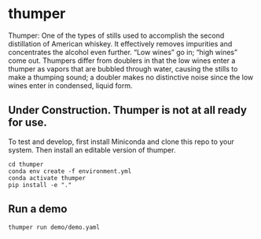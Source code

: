 # thumper

Thumper: One of the types of stills used to accomplish the second distillation of American whiskey. It effectively removes impurities and concentrates the alcohol even further. “Low wines” go in; “high wines” come out. Thumpers differ from doublers in that the low wines enter a thumper as vapors that are bubbled through water, causing the stills to make a thumping sound; a doubler makes no distinctive noise since the low wines enter in condensed, liquid form.


## Under Construction. Thumper is not at all ready for use.

To test and develop, first install Miniconda and clone this repo to your system. Then install an editable version of thumper.

```
cd thumper
conda env create -f environment.yml
conda activate thumper
pip install -e "."
```

## Run a demo

```
thumper run demo/demo.yaml
```
